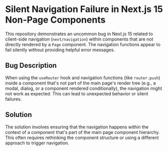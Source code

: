 # Silent Navigation Failure in Next.js 15 Non-Page Components

This repository demonstrates an uncommon bug in Next.js 15 related to client-side navigation (`next/navigation`) within components that are not directly rendered by a `Page` component.  The navigation functions appear to fail silently without providing helpful error messages.

## Bug Description

When using the `useRouter` hook and navigation functions (like `router.push`) inside a component that's not part of the main page's render tree (e.g., a modal, dialog, or a component rendered conditionally), the navigation might not work as expected. This can lead to unexpected behavior or silent failures.

## Solution

The solution involves ensuring that the navigation happens within the context of a component that's part of the main page component hierarchy. This often requires rethinking the component structure or using a different approach to trigger navigation.